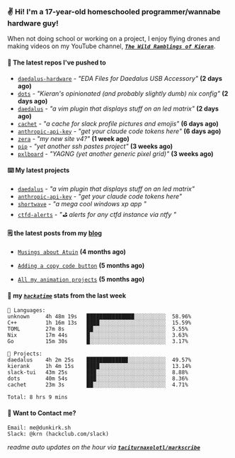 ### ✌️ Hi! I'm a 17-year-old homeschooled programmer/wannabe hardware guy!

When not doing school or working on a project, I enjoy flying drones and making videos on my YouTube channel, [**_`The Wild Ramblings of Kieran`_**](https://youtube.com/@kieran.rambles).

#### 👷 The latest repos I've pushed to

- [`daedalus-hardware`](https://github.com/geschmit/daedalus-hardware) - _"EDA Files for Daedalus USB Accessory"_ **(2 days ago)**
- [`dots`](https://github.com/taciturnaxolotl/dots) - _"Kieran's opinionated (and probably slightly dumb) nix config"_ **(2 days ago)**
- [`daedalus`](https://github.com/taciturnaxolotl/daedalus) - _"a vim plugin that displays stuff on an led matrix"_ **(2 days ago)**
- [`cachet`](https://github.com/taciturnaxolotl/cachet) - _"a cache for slack profile pictures and emojis"_ **(6 days ago)**
- [`anthropic-api-key`](https://github.com/taciturnaxolotl/anthropic-api-key) - _"get your claude code tokens here"_ **(6 days ago)**
- [`zera`](https://github.com/taciturnaxolotl/zera) - _"my new site v4?"_ **(1 week ago)**
- [`pip`](https://github.com/taciturnaxolotl/pip) - _"yet another ssh pastes project"_ **(3 weeks ago)**
- [`pxlboard`](https://github.com/taciturnaxolotl/pxlboard) - _"YAGNG (yet another generic pixel grid)"_ **(3 weeks ago)**

#### ⌨️ My latest projects

- [`daedalus`](https://github.com/taciturnaxolotl/daedalus) - _"a vim plugin that displays stuff on an led matrix"_
- [`anthropic-api-key`](https://github.com/taciturnaxolotl/anthropic-api-key) - _"get your claude code tokens here"_
- [`shortwave`](https://github.com/taciturnaxolotl/shortwave) - _"a mega cool windows xp app "_
- [`ctfd-alerts`](https://github.com/taciturnaxolotl/ctfd-alerts) - _"⛳ alerts for any ctfd instance via ntfy "_

#### 🗒️ the latest posts from my [blog](https://dunkirk.sh)

- [`Musings about Atuin`](https://dunkirk.sh/blog/atuin/) **(4 months ago)**

- [`Adding a copy code button`](https://dunkirk.sh/blog/adding-a-copy-button/) **(5 months ago)**

- [`All my animation projects`](https://dunkirk.sh/blog/my-animations/) **(5 months ago)**



#### 📡 my [_`hackatime`_](https://waka.hackclub.com) stats from the last week

```text
💾 Languages:
unknown     4h 48m 19s   ███████████████░░░░░░░░░░  58.96%
C++         1h 16m 13s   ████░░░░░░░░░░░░░░░░░░░░░  15.59%
TOML        27m 8s       ██░░░░░░░░░░░░░░░░░░░░░░░  5.55%
Nix         17m 44s      █░░░░░░░░░░░░░░░░░░░░░░░░  3.63%
Go          15m 30s      █░░░░░░░░░░░░░░░░░░░░░░░░  3.17%

💼 Projects:
daedalus    4h 2m 25s    █████████████░░░░░░░░░░░░  49.57%
kierank     1h 4m 15s    ████░░░░░░░░░░░░░░░░░░░░░  13.14%
slack-tui   43m 25s      ███░░░░░░░░░░░░░░░░░░░░░░  8.88%
dots        40m 54s      ███░░░░░░░░░░░░░░░░░░░░░░  8.36%
cachet      23m 3s       ██░░░░░░░░░░░░░░░░░░░░░░░  4.71%

Total: 8 hrs 9 mins
```

#### 📮 Want to Contact me?

```text
Email: me@dunkirk.sh
Slack: @krn (hackclub.com/slack)
```

_readme auto updates on the hour via [**`taciturnaxolotl/markscribe`**](https://github.com/taciturnaxolotl/markscribe)_
